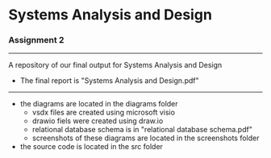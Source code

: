 # Systems Analysis and Design
### Assignment 2

---

A repository of our final output for Systems Analysis and Design  
- The final report is "Systems Analysis and Design.pdf"
---
* the diagrams are located in the diagrams folder
	- vsdx files are created using microsoft visio
	- drawio fiels were created using draw.io
	- relational database schema is in "relational database schema.pdf"
	- screenshots of these diagrams are located in the screenshots folder
* the source code is located in the src folder

